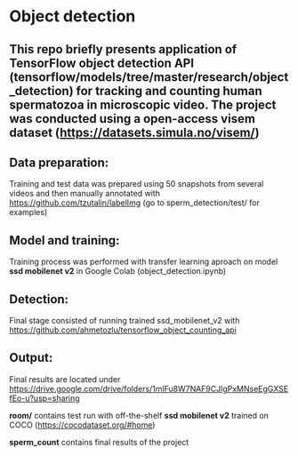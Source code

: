 # Object detection

## This repo briefly presents application of TensorFlow object detection API (tensorflow/models/tree/master/research/object_detection) for tracking and counting human spermatozoa in microscopic video. The project was conducted using a open-access visem dataset (https://datasets.simula.no/visem/)

## Data preparation:
Training and test data was prepared using 50 snapshots from several videos and then manually annotated with https://github.com/tzutalin/labelImg (go to sperm_detection/test/ for examples)

## Model and training:
Training process was performed with transfer learning aproach on model **ssd mobilenet v2** in Google Colab (object_detection.ipynb)

## Detection:
Final stage consisted of running trained ssd_mobilenet_v2 with https://github.com/ahmetozlu/tensorflow_object_counting_api

## Output:
Final results are located under https://drive.google.com/drive/folders/1mlFu8W7NAF9CJlgPxMNseEgGXSEfEo-u?usp=sharing

**room/** contains test run with off-the-shelf **ssd mobilenet v2** trained on COCO (https://cocodataset.org/#home)

**sperm_count** contains final results of the project




